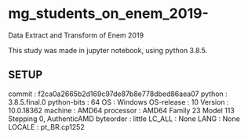 # mg_students_on_enem_2019-
Data Extract and Transform of Enem 2019

This study was made in jupyter notebook, using python 3.8.5.

SETUP
------------------
commit           : f2ca0a2665b2d169c97de87b8e778dbed86aea07
python           : 3.8.5.final.0
python-bits      : 64
OS               : Windows
OS-release       : 10
Version          : 10.0.18362
machine          : AMD64
processor        : AMD64 Family 23 Model 113 Stepping 0, AuthenticAMD
byteorder        : little
LC_ALL           : None
LANG             : None
LOCALE           : pt_BR.cp1252
